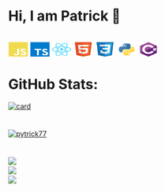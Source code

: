 # Hi, I am Patrick 👋

<div style="display: inline_block"><br>
  <img align="center" alt="pytrick77-Js" height="30" width="40" src="https://raw.githubusercontent.com/devicons/devicon/master/icons/javascript/javascript-plain.svg">
  <img align="center" alt="pytrick77-Ts" height="30" width="40" src="https://raw.githubusercontent.com/devicons/devicon/master/icons/typescript/typescript-plain.svg">
  <img align="center" alt="pytrick77-React" height="30" width="40" src="https://raw.githubusercontent.com/devicons/devicon/master/icons/react/react-original.svg">
  <img align="center" alt="pytrick77-HTML" height="30" width="40" src="https://raw.githubusercontent.com/devicons/devicon/master/icons/html5/html5-original.svg">
  <img align="center" alt="pytrick77-CSS" height="30" width="40" src="https://raw.githubusercontent.com/devicons/devicon/master/icons/css3/css3-original.svg">
  <img align="center" alt="pytrick77-Python" height="30" width="40" src="https://raw.githubusercontent.com/devicons/devicon/master/icons/python/python-original.svg">
  <img align="center" alt="pytrick77-Csharp" height="30" width="40" src="https://raw.githubusercontent.com/devicons/devicon/master/icons/csharp/csharp-original.svg">
</div>

# GitHub Stats:
[![card](https://github-readme-stats.vercel.app/api?username=pytrick77&theme=dark&show_icons=true)](https://github.com/anuraghazra/github-readme-stats)<br/>
#
[![pytrick77](https://github-readme-stats.vercel.app/api/top-langs/?username=pytrick77&hide=html&layout=compact&theme=dark)](https://github.com/anuraghazra/github-readme-stats)<br/>
#
![](https://github-readme-stats-6u2v.vercel.app/api?username=pytrick77&theme=blueberry&hide_border=true&include_all_commits=false&count_private=false)<br/>
![](https://github-readme-streak-stats.herokuapp.com/?user=pytrick77&theme=blueberry&hide_border=true)<br/>
![](https://github-readme-stats-6u2v.vercel.app/api/top-langs/?username=pytrick77&theme=blueberry&hide_border=true&include_all_commits=false&count_private=false&layout=compact)



